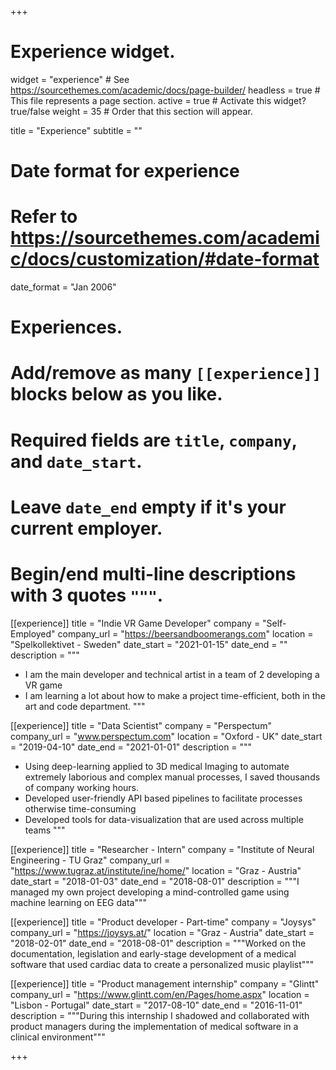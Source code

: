 +++
# Experience widget.
widget = "experience"  # See https://sourcethemes.com/academic/docs/page-builder/
headless = true  # This file represents a page section.
active = true  # Activate this widget? true/false
weight = 35  # Order that this section will appear.

title = "Experience"
subtitle = ""

# Date format for experience
#   Refer to https://sourcethemes.com/academic/docs/customization/#date-format
date_format = "Jan 2006"

# Experiences.
#   Add/remove as many `[[experience]]` blocks below as you like.
#   Required fields are `title`, `company`, and `date_start`.
#   Leave `date_end` empty if it's your current employer.
#   Begin/end multi-line descriptions with 3 quotes `"""`.
[[experience]]
  title = "Indie VR Game Developer"
  company = "Self-Employed"
  company_url = "https://beersandboomerangs.com"
  location = "Spelkollektivet - Sweden"
  date_start = "2021-01-15"
  date_end = ""
  description = """
  - I am the main developer and technical artist in a team of 2 developing a VR game
  - I am learning a lot about how to make a project time-efficient, both in the art and code department. 
  """


[[experience]]
  title = "Data Scientist"
  company = "Perspectum"
  company_url = "www.perspectum.com"
  location = "Oxford - UK"
  date_start = "2019-04-10"
  date_end = "2021-01-01"
  description = """
  - Using deep-learning applied to 3D medical Imaging to automate extremely laborious and complex manual processes, I saved thousands of company working hours. 
  - Developed user-friendly API based pipelines to facilitate processes otherwise time-consuming
  - Developed tools for data-visualization that are used across multiple teams
  """

[[experience]]
  title = "Researcher - Intern"
  company = "Institute of Neural Engineering - TU Graz"
  company_url = "https://www.tugraz.at/institute/ine/home/"
  location = "Graz - Austria"
  date_start = "2018-01-03"
  date_end = "2018-08-01"
  description = """I managed my own project developing a mind-controlled game using machine learning on EEG data"""

[[experience]]
  title = "Product developer - Part-time"
  company = "Joysys"
  company_url = "https://joysys.at/"
  location = "Graz - Austria"
  date_start = "2018-02-01"
  date_end = "2018-08-01"
  description = """Worked on the documentation, legislation and early-stage development of a medical software that used cardiac data to create a personalized music playlist"""

[[experience]]
  title = "Product management internship"
  company = "Glintt"
  company_url = "https://www.glintt.com/en/Pages/home.aspx"
  location = "Lisbon - Portugal"
  date_start = "2017-08-10"
  date_end = "2016-11-01"
  description = """During this internship I shadowed and collaborated with product managers during the implementation of
  medical software in a clinical environment"""

+++
